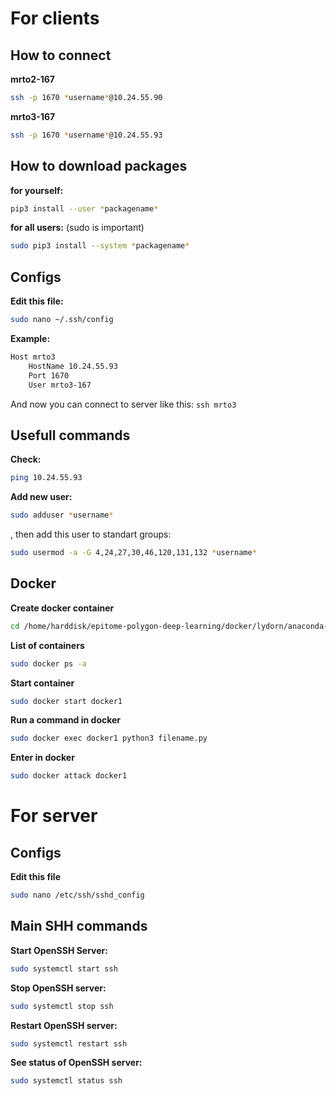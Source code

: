 # For clients

## How to connect

**mrto2-167**

```bash
ssh -p 1670 *username*@10.24.55.90
```

**mrto3-167**

```bash
ssh -p 1670 *username*@10.24.55.93
```

## How to download packages

**for yourself:**

```bash
pip3 install --user *packagename*
```

**for all users:** (sudo is important)

```bash
sudo pip3 install --system *packagename*
```

## Configs

**Edit this file:**

```bash
sudo nano ~/.ssh/config
```

**Example:**

```bash
Host mrto3
    HostName 10.24.55.93
    Port 1670
    User mrto3-167
```

And now you can connect to server like this: `ssh mrto3`

## Usefull commands

**Check:** 

```bash
ping 10.24.55.93
```

**Add new user:**

```bash
sudo adduser *username*
```

, then add this user to standart groups:

```bash
sudo usermod -a -G 4,24,27,30,46,120,131,132 *username*
```

## Docker

**Create docker container**

```bash
cd /home/harddisk/epitome-polygon-deep-learning/docker/lydorn/anaconda-tensorflow-geo/sudo docker run --runtime=nvidia -it --name=docker1 -v /home/harddisk/epitome-polygon-deep-learning:/workspace lydorn/anaconda-tensorflow-geo
```

**List of containers**

```bash
sudo docker ps -a
```

**Start container**

```bash
sudo docker start docker1
```

**Run a command in docker**

```bash
sudo docker exec docker1 python3 filename.py
```

**Enter in docker**

````bash
sudo docker attack docker1
````

# For server

## Configs

**Edit this file**

```bash
sudo nano /etc/ssh/sshd_config
```

## Main SHH commands

**Start OpenSSH Server:**

```bash
sudo systemctl start ssh
```

**Stop OpenSSH server:**

```bash
sudo systemctl stop ssh
```

**Restart OpenSSH server:**

```bash
sudo systemctl restart ssh
```

**See status of OpenSSH server:** 

```bash
sudo systemctl status ssh
```
